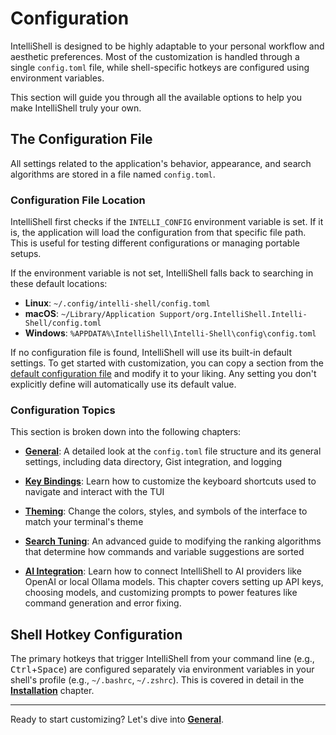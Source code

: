 # Configuration

IntelliShell is designed to be highly adaptable to your personal workflow and aesthetic preferences. Most of the
customization is handled through a single `config.toml` file, while shell-specific hotkeys are configured using
environment variables.

This section will guide you through all the available options to help you make IntelliShell truly your own.

## The Configuration File

All settings related to the application's behavior, appearance, and search algorithms are stored in a file named
`config.toml`.

### Configuration File Location

IntelliShell first checks if the `INTELLI_CONFIG` environment variable is set. If it is, the application will load the
configuration from that specific file path. This is useful for testing different configurations or managing portable
setups.

If the environment variable is not set, IntelliShell falls back to searching in these default locations:

- **Linux**: `~/.config/intelli-shell/config.toml`
- **macOS**: `~/Library/Application Support/org.IntelliShell.Intelli-Shell/config.toml`
- **Windows**: `%APPDATA%\IntelliShell\Intelli-Shell\config\config.toml`

If no configuration file is found, IntelliShell will use its built-in default settings. To get started with
customization, you can copy a section from the [default configuration file](https://github.com/lasantosr/intelli-shell/blob/main/default_config.toml)
and modify it to your liking. Any setting you don't explicitly define will automatically use its default value.

### Configuration Topics

This section is broken down into the following chapters:

- **[General](./general.md)**: A detailed look at the `config.toml` file structure and its general settings,
  including data directory, Gist integration, and logging

- **[Key Bindings](./keybindings.md)**: Learn how to customize the keyboard shortcuts used to navigate and interact with
  the TUI

- **[Theming](./theming.md)**: Change the colors, styles, and symbols of the interface to match your terminal's theme

- **[Search Tuning](./search_tuning.md)**: An advanced guide to modifying the ranking algorithms that determine how
  commands and variable suggestions are sorted

- **[AI Integration](./ai.md)**: Learn how to connect IntelliShell to AI providers like OpenAI or local Ollama models.
  This chapter covers setting up API keys, choosing models, and customizing prompts to power features like command
  generation and error fixing.

## Shell Hotkey Configuration

The primary hotkeys that trigger IntelliShell from your command line (e.g., <kbd>Ctrl</kbd>+<kbd>Space</kbd>) are
configured separately via environment variables in your shell's profile (e.g., `~/.bashrc`, `~/.zshrc`). This is
covered in detail in the [**Installation**](../guide/installation.md#customizing-keybindings) chapter.

---

Ready to start customizing? Let's dive into [**General**](./general.md).

